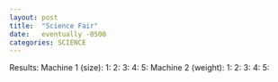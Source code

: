 ```yaml
---
layout: post
title:  "Science Fair"
date:   eventually -0500
categories: SCIENCE
---
```

Results:
  Machine 1 (size):
    1:
    2:
    3:
    4:
    5:
  Machine 2 (weight):
    1:
    2:
    3:
    4:
    5:
  

